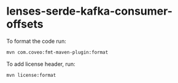 # lenses-serde-kafka-consumer-offsets



To format the code run:

```bash
mvn com.coveo:fmt-maven-plugin:format
```

To add license header, run:

```bash
mvn license:format
```
